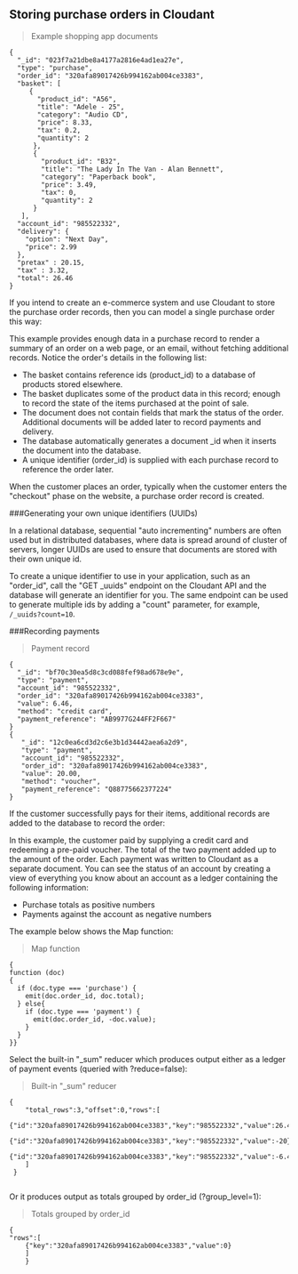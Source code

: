 ## Storing purchase orders in Cloudant

> Example shopping app documents

```
{
  "_id": "023f7a21dbe8a4177a2816e4ad1ea27e",
  "type": "purchase",
  "order_id": "320afa89017426b994162ab004ce3383",
  "basket": [
     {
       "product_id": "A56",
       "title": "Adele - 25",
       "category": "Audio CD",
       "price": 8.33,
       "tax": 0.2,
       "quantity": 2
      },
      {
        "product_id": "B32",
        "title": "The Lady In The Van - Alan Bennett",
        "category": "Paperback book",
        "price": 3.49,
        "tax": 0,
        "quantity": 2
      }
   ],
  "account_id": "985522332",
  "delivery": {
    "option": "Next Day",
    "price": 2.99
  },
  "pretax" : 20.15,
  "tax" : 3.32,
  "total": 26.46
}
```

If you intend to create an e-commerce system and use Cloudant to store the purchase order records, then 
you can model a single purchase order this way:

<div></div>

This example provides enough data in a purchase record to render a summary of an order on a web page, or an email, without fetching additional records. Notice the order's details in the following list:
 
-	The basket contains reference ids (product_id) to a database of products stored elsewhere.
-	The basket duplicates some of the product data in this record; enough to record the state of the items purchased at the point of sale.
-	The document does not contain fields that mark the status of the order. Additional documents will be added later to record payments and delivery.
-	The database automatically generates a document _id when it inserts the document into the database.
-	A unique identifier (order_id) is supplied with each purchase record to reference the order later. 
 
When the customer places an order, typically when the customer enters the "checkout" phase on the website, a purchase order record is created. 

###Generating your own unique identifiers (UUIDs)
 
In a relational database, sequential "auto incrementing" numbers are often used but in distributed databases, where data is spread around of cluster of servers, longer UUIDs are used to ensure that documents are stored with their own unique id.
 
To create a unique identifier to use in your application, such as an "order_id", call the "GET _uuids" endpoint on the Cloudant API and the database will generate an identifier for you. The same endpoint can be used to generate multiple ids by adding a "count" parameter, for example, `/_uuids?count=10`.

###Recording payments

> Payment record

```
{
  "_id": "bf70c30ea5d8c3cd088fef98ad678e9e",
  "type": "payment",
  "account_id": "985522332",
  "order_id": "320afa89017426b994162ab004ce3383",
  "value": 6.46,
  "method": "credit card",
  "payment_reference": "AB9977G244FF2F667"
}
{
   "_id": "12c0ea6cd3d2c6e3b1d34442aea6a2d9",
   "type": "payment",
   "account_id": "985522332",
   "order_id": "320afa89017426b994162ab004ce3383",
   "value": 20.00,
   "method": "voucher",
   "payment_reference": "Q88775662377224"
}
```


If the customer successfully pays for their items, additional records are added to the database to record the order:
<div></div>

In this example, the customer paid by supplying a credit card and redeeming a pre-paid voucher. The total of the two payment added up to the amount of the order. Each payment was written to Cloudant as a separate document. You can see the status of an account by creating a view of everything you know about an account as a ledger containing the following information: 
 
-	Purchase totals as positive numbers
-	Payments against the account as negative numbers


The example below shows the Map function: 
<div></div>
 
> Map function

```
{
function (doc) 
{
  if (doc.type === 'purchase') {
    emit(doc.order_id, doc.total);
  } else{
    if (doc.type === 'payment') {
      emit(doc.order_id, -doc.value);
    }
  }
}}

```

Select the built-in "_sum" reducer which produces output either as a ledger of payment events (queried with ?reduce=false): 

> Built-in "_sum" reducer

```
{
	"total_rows":3,"offset":0,"rows":[
 	  {"id":"320afa89017426b994162ab004ce3383","key":"985522332","value":26.46},
 	  {"id":"320afa89017426b994162ab004ce3383","key":"985522332","value":-20},
 	  {"id":"320afa89017426b994162ab004ce3383","key":"985522332","value":-6.46}
 	]
 }
 
```

Or it produces output as totals grouped by order_id (?group_level=1):

> Totals grouped by order_id

```
{
"rows":[
 	{"key":"320afa89017426b994162ab004ce3383","value":0}
 	]
 	}

``` 
